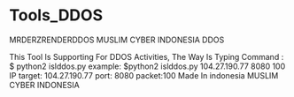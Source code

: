 # Tools_DDOS
MRDERZRENDERDDOS MUSLIM CYBER INDONESIA DDOS

This Tool Is Supporting For DDOS Activities, The Way Is Typing Command : $ python2 islddos.py <ip> <port> <packet> example: $python2 islddos.py 104.27.190.77 8080 100 IP target: 104.27.190.77 port: 8080 packet:100 Made In indonesia MUSLIM CYBER INDONESIA


